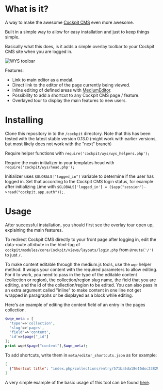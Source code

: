 What is it?
===========
A way to make the awesome [Cockpit CMS](https://github.com/COCOPi/cockpit) even more awesome.

Built in a simple way to allow for easy installation and just to keep things simple.

Basically what this does, is it adds a simple overlay toolbar to your Cockpit CMS site when you are logged in.

![WYS toolbar](https://cloud.githubusercontent.com/assets/1729955/15963082/d78936ee-2f17-11e6-9b3e-a8f5797c5247.png)

Features:

* Link to main editor as a modal.
* Direct link to the editor of the page currently being viewed.
* Inline editing of defined areas with [MediumEditor](https://yabwe.github.io/medium-editor/).
* Possibility to add a shortcut to any Cockpit CMS page / feature.
* Overlayed tour to display the main features to new users.

Installing
==========
Clone this repository in to the `/cockpit` directory. Note that this has been tested with the
latest stable version 0.13.0 (might work with earlier versions, but most likely does not work
with the "next" branch)

Require helper functions with `require('cockpit/wys/wys_helpers.php');`

Require the main initializer in your templates head with `require('cockpit/wys/head.php');`

Initializer uses `$GLOBALS["logged_in"]` variable to determine if the user has logged in. Set that
according to the Cockpit CMS login status, for example after initializing Lime
with `$GLOBALS['logged_in'] = ($app("session")->read("cockpit.app.auth"));`.

Usage
=====
After successful installation, you should first see the overlay tour open up, explaining the
main features.

To redirect Cockpit CMS directly to your front page after logging in, edit the data-route attribute
in the html-tag of `cockpit/modules/core/Cockpit/views/layouts/login.php` from `@route('/')` to
just `/`.

To make content editable through the medium.js tools, use the `wqe` helper method. It wraps your
content with the required parameters to allow editing. For it to work, you need to pass in the type
of the editable content (collection or region), the collection/region slug name, the field that you are
editing, and the id of the collection/region to be edited. You can also pass in an extra argument called
"inline" to make content in one line not get wrapped in paragraphs or be displayed as a block while
editing.

Here's an example of editing the content field of an entry in the pages collection.
```php
$wqe_meta = [
  'type'=>'collection',
  'slug'=>'pages',
  'field'=>'content',
  'id'=>$page["_id"]
];
print wqe($page["content"],$wqe_meta);
```

To add shortcuts, write them in `meta/editor_shortcuts.json` as for example:
```json
[
  {"Shortcut title": "index.php/collections/entry/571ba5da18e15doc238298596"}
]
```

A very simple example of the basic usage of this tool can be found [here](https://github.com/nles/wys-example).
